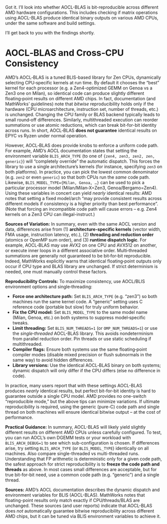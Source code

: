 Got it. I’ll look into whether AOCL-BLAS is bit-reproducible across different AMD hardware configurations. This includes checking if matrix operations using AOCL-BLAS produce identical binary outputs on various AMD CPUs, under the same software and build settings.

I’ll get back to you with the findings shortly.


# AOCL‑BLAS and Cross‑CPU Consistency

AMD’s AOCL‑BLAS is a tuned BLIS-based library for Zen CPUs, dynamically selecting CPU‑specific kernels at run time.  By default it chooses the “best” kernel for each processor (e.g. a Zen4-optimized GEMM on Genoa vs a Zen3 one on Milan), so identical code can produce slightly different floating‑point results on different AMD chips. In fact, documentation (and MathWorks’ guidelines) note that *bitwise* reproducibility holds only if the hardware (CPU microarchitecture, instruction set, number of threads, etc.) is unchanged. Changing the CPU family or BLAS backend typically leads to small round‑off differences.  Similarly, multithreaded execution can reorder summations or use atomic reductions, which can break bit-for-bit identity across runs.  In short, AOCL‑BLAS **does not guarantee** identical  results on EPYC vs Ryzen under normal operation.

However, AOCL‑BLAS does provide knobs to enforce a uniform code path.  For example, AMD’s AOCL documentation states that setting the environment variable `BLIS_ARCH_TYPE` (to one of `{zen4, zen3, zen2, zen, generic}`) will “completely override” the automatic dispatch.  This forces the library to use a single architecture’s kernels (for instance, specifying `zen3` on both platforms).  In practice, you can pick the lowest common denominator (e.g. `zen2` or even `generic`) so that both CPUs run the *same* code path.  Likewise, `BLIS_MODEL_TYPE={Milan, Genoa, …}` can be used to pick a particular processor model (Milan/Milan‑X=Zen3, Genoa/Bergamo=Zen4).  Using these variables in concert can yield *nearly* identical results: AMD notes that setting a fixed model/arch “may provide consistent results across different models if consistency is a higher priority than best performance”.  (Note that forcing an incompatible code path will cause errors – e.g. Zen4 kernels on a Zen3 CPU can illegal-instruct.)

**Sources of Variation:** In summary, even with the same AOCL version and data, differences arise from (1) **architecture‑specific kernels** (vector width, FMA usage, instruction latency, etc.), (2) **threading and reduction order** (atomics or OpenMP sum order), and (3) **runtime dispatch logic**.  For example, AOCL‑BLAS may use AVX2 on one CPU and AVX512 on another, or execute inner loops in a different associative order.  Multi‑threaded summations are generally not guaranteed to be bit‑for‑bit reproducible.  Indeed, MathWorks explicitly warns that identical floating‑point outputs only occur if CPU type and BLAS library are unchanged.  If strict determinism is needed, one must manually control these factors.

**Reproducibility Controls:**  To maximize consistency, use AOCL/BLIS environment options and single‑threading:

* **Force one architecture path:** Set `BLIS_ARCH_TYPE` (e.g. “zen3”) so both machines run the same kernel code. A “generic” setting uses C reference code (portable but slow) for truly uniform behavior.
* **Fix the CPU model:** Set `BLIS_MODEL_TYPE` to the same model name (Milan, Genoa, etc.) on both systems to suppress model‑specific tweaks.
* **Limit threading:** Set `BLIS_NUM_THREADS=1` (or `OMP_NUM_THREADS=1`) or use the *single‑threaded* AOCL-BLAS library. This avoids nondeterminism from parallel reduction order. Pin threads or use static scheduling if multithreaded.
* **Compiler flags:** Ensure both systems use the same floating‑point compiler modes (disable mixed precision or flush subnormals in the same way) to avoid hidden differences.
* **Library versions:** Use the identical AOCL‑BLAS binary on both systems; dynamic dispatch will only differ if the CPU differs (else no difference in code).

In practice, many users report that with these settings AOCL-BLAS produces *nearly* identical results, but perfect bit-for-bit identity is hard to guarantee outside a single CPU model. AMD provides no one-switch “reproducible mode,” but the above tips can minimize variations. If ultimate reproducibility is required, using the generic (pure-C) code path and single thread on both machines will ensure identical bitwise output – at the cost of performance.

**Practical Guidance:** In summary, AOCL-BLAS will likely yield slightly different results on different AMD CPUs unless carefully configured. To test, you can run AOCL’s own DGEMM tests or your workload with `BLIS_ARCH_DEBUG=1` to see which sub-configuration is chosen.  If differences arise, try setting `BLIS_ARCH_TYPE` (or `BLIS_MODEL_TYPE`) identically on all machines. Also compare single-threaded vs multi-threaded runs. Understanding that FP arithmetic is deterministic only for a given code path, the safest approach for strict reproducibility is to **freeze the code path and threads** as above. In most cases small differences are acceptable, but for true bit-for-bit need, use a common code path (e.g. “generic”) and a single thread.

**Sources:** AMD’s AOCL documentation describes the dynamic dispatch and environment variables for BLIS (AOCL-BLAS).  MathWorks notes that floating-point results only match exactly if CPU/threads/BLAS are unchanged. These sources (and user reports) indicate that AOCL-BLAS does *not* automatically guarantee bitwise reproducibility across different AMD chips, but it can be tuned via BLIS environment variables to achieve it.
